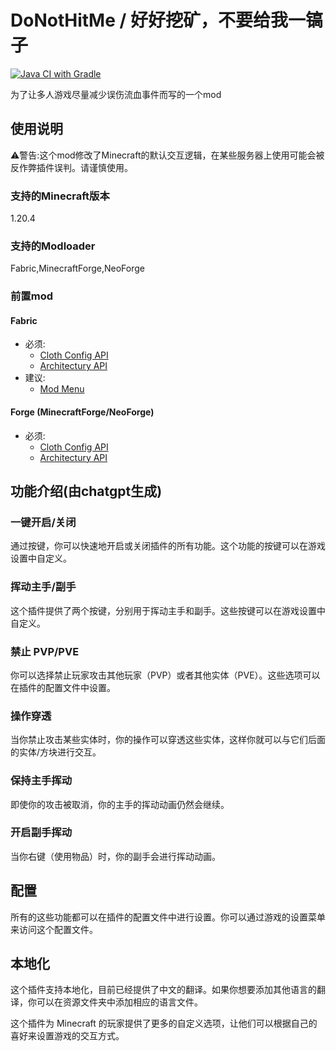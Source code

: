 # DoNotHitMe / 好好挖矿，不要给我一镐子

[![Java CI with Gradle](https://github.com/Takaranoao/DoNotHitMe/actions/workflows/gradle.yml/badge.svg)](https://github.com/Takaranoao/DoNotHitMe/actions/workflows/gradle.yml)

为了让多人游戏尽量减少误伤流血事件而写的一个mod

## 使用说明

⚠️警告:这个mod修改了Minecraft的默认交互逻辑，在某些服务器上使用可能会被反作弊插件误判。请谨慎使用。

### 支持的Minecraft版本
1.20.4

### 支持的Modloader
Fabric,MinecraftForge,NeoForge

### 前置mod

#### Fabric
- 必须:
  - [Cloth Config API](https://modrinth.com/mod/cloth-config)
  - [Architectury API](https://modrinth.com/mod/architectury-api)
- 建议:
  - [Mod Menu](https://modrinth.com/mod/modmenu)
#### Forge (MinecraftForge/NeoForge)
- 必须:
  - [Cloth Config API](https://modrinth.com/mod/cloth-config)
  - [Architectury API](https://modrinth.com/mod/architectury-api)

## 功能介绍(由chatgpt生成)

### 一键开启/关闭
通过按键，你可以快速地开启或关闭插件的所有功能。这个功能的按键可以在游戏设置中自定义。

### 挥动主手/副手
这个插件提供了两个按键，分别用于挥动主手和副手。这些按键可以在游戏设置中自定义。

### 禁止 PVP/PVE
你可以选择禁止玩家攻击其他玩家（PVP）或者其他实体（PVE）。这些选项可以在插件的配置文件中设置。

### 操作穿透
当你禁止攻击某些实体时，你的操作可以穿透这些实体，这样你就可以与它们后面的实体/方块进行交互。

### 保持主手挥动
即使你的攻击被取消，你的主手的挥动动画仍然会继续。

### 开启副手挥动
当你右键（使用物品）时，你的副手会进行挥动动画。

## 配置
所有的这些功能都可以在插件的配置文件中进行设置。你可以通过游戏的设置菜单来访问这个配置文件。

## 本地化
这个插件支持本地化，目前已经提供了中文的翻译。如果你想要添加其他语言的翻译，你可以在资源文件夹中添加相应的语言文件。

这个插件为 Minecraft 的玩家提供了更多的自定义选项，让他们可以根据自己的喜好来设置游戏的交互方式。
